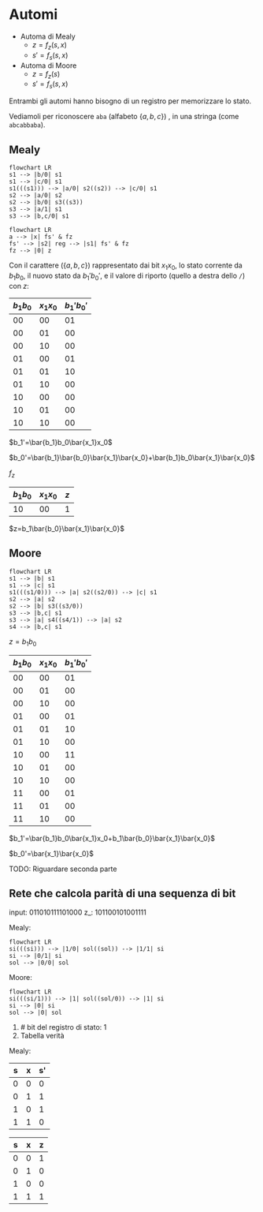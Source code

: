 # Automi

- Automa di Mealy
	- $z=f_z(s,x)$
	- $s'=f_s(s,x)$
- Automa di Moore
	- $z=f_z(s)$
	- $s'=f_s(s,x)$

Entrambi gli automi hanno bisogno di un registro per memorizzare lo stato.

Vediamoli per riconoscere `aba` (alfabeto $\{a,b,c\}$) , in una stringa (come `abcabbaba`).

## Mealy

```mermaid
flowchart LR
s1 --> |b/0| s1
s1 --> |c/0| s1
s1(((s1))) --> |a/0| s2((s2)) --> |c/0| s1
s2 --> |a/0| s2
s2 --> |b/0| s3((s3))
s3 --> |a/1| s1
s3 --> |b,c/0| s1
```

```mermaid
flowchart LR
a --> |x| fs' & fz
fs' --> |s2| reg --> |s1| fs' & fz
fz --> |0| z
```

Con il carattere ($\{a,b,c\}$) rappresentato dai bit $x_1x_0$, lo stato corrente da $b_1b_0$, il nuovo stato da $b_1'b_0'$, e il valore di riporto (quello a destra dello `/`) con $z$:

| $b_1b_0$ | $x_1x_0$ | $b_1'b_0'$ |
| -------- | -------- | ---------- |
| 00       | 00       | 01         |
| 00       | 01       | 00         |
| 00       | 10       | 00         |
| 01       | 00       | 01         |
| 01       | 01       | 10         |
| 01       | 10       | 00         |
| 10       | 00       | 00         |
| 10       | 01       | 00         |
| 10       | 10       | 00         |

$b_1'=\bar{b_1}b_0\bar{x_1}x_0$

$b_0'=\bar{b_1}\bar{b_0}\bar{x_1}\bar{x_0}+\bar{b_1}b_0\bar{x_1}\bar{x_0}$


$f_z$

| $b_1b_0$ | $x_1x_0$ | $z$ |
| -------- | -------- | --- |
| 10       | 00       | 1   |

$z=b_1\bar{b_0}\bar{x_1}\bar{x_0}$


## Moore

```mermaid
flowchart LR
s1 --> |b| s1
s1 --> |c| s1
s1(((s1/0))) --> |a| s2((s2/0)) --> |c| s1
s2 --> |a| s2
s2 --> |b| s3((s3/0))
s3 --> |b,c| s1
s3 --> |a| s4((s4/1)) --> |a| s2
s4 --> |b,c| s1
```

$z=b_1b_0$

| $b_1b_0$ | $x_1x_0$ | $b_1'b_0'$ |
| -------- | -------- | ---------- |
| 00       | 00       | 01         |
| 00       | 01       | 00         |
| 00       | 10       | 00         |
| 01       | 00       | 01         |
| 01       | 01       | 10         |
| 01       | 10       | 00         |
| 10       | 00       | 11         |
| 10       | 01       | 00         |
| 10       | 10       | 00         |
| 11       | 00       | 01         |
| 11       | 01       | 00         |
| 11       | 10       | 00         |

$b_1'=\bar{b_1}b_0\bar{x_1}x_0+b_1\bar{b_0}\bar{x_1}\bar{x_0}$

$b_0'=\bar{x_1}\bar{x_0}$

TODO: Riguardare seconda parte

## Rete che calcola parità di una sequenza di bit

input: $011010111101000$
z_:      $101100101001111$

Mealy:

```mermaid
flowchart LR
si(((si))) --> |1/0| sol((sol)) --> |1/1| si
si --> |0/1| si
sol --> |0/0| sol
```

Moore:

```mermaid
flowchart LR
si(((si/1))) --> |1| sol((sol/0)) --> |1| si
si --> |0| si
sol --> |0| sol
```

1. \# bit del registro di stato: 1
2. Tabella verità 

Mealy:

| s   | x   | s'  |
| --- | --- | --- |
| 0   | 0   | 0   |
| 0   | 1   | 1   |
| 1   | 0   | 1   |
| 1   | 1   | 0   | 

| s   | x   | z   |
| --- | --- | --- |
| 0   | 0   | 1   |
| 0   | 1   | 0   |
| 1   | 0   | 0   |
| 1   | 1   | 1   |

